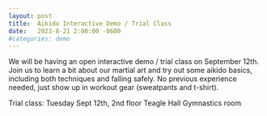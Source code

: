 ```yaml
---
layout: post
title:  Aikido Interactive Demo / Trial Class
date:   2023-8-21 2:00:00 -0600
#categories: demo
---
```


We will be having an open interactive demo / trial class on September 12th.
Join us to learn a bit about our martial art and try out some aikido basics, including both techniques and falling safely.
No previous experience needed, just show up in workout gear (sweatpants and t-shirt).

Trial class: Tuesday Sept 12th, 2nd floor Teagle Hall Gymnastics room

